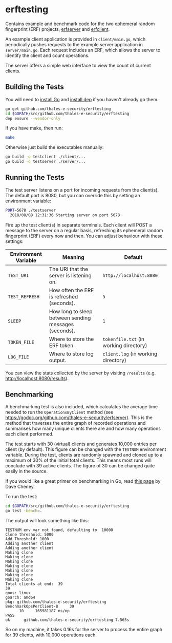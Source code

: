 # erftesting

Contains example and benchmark code for the two ephemeral random fingerprint (ERF) projects, [erfserver](https://github.com/thales-e-security/erfserver) and [erfclient](https://github.com/thales-e-security/erfclient).

An example client application is provided in `client/main.go`, which periodically pushes requests to the example server application in `server/main.go`. Each request includes an ERF, which allows the server to identify the client and count operations.

The server offers a simple web interface to view the count of current clients.

## Building the Tests

You will need to [install Go](https://golang.org/doc/install) and [install dep](https://github.com/golang/dep#installation) if you haven't already go them.


```bash
go get github.com/thales-e-security/erftesting
cd $GOPATH/src/github.com/thales-e-security/erftesting
dep ensure --vendor-only
```


If you have make, then run:

```bash
make
```
Otherwise just build the executables manually:

```bash
go build -o testclient ./client/...
go build -o testserver ./server/...
```


## Running the Tests

The test server listens on a port for incoming requests from the client(s). The default port is 8080, but you can override this by setting an environment variable:

```bash
PORT=5678 ./testserver 
  2018/08/08 12:31:36 Starting server on port 5678
```

Fire up the test client(s) in separate terminals. Each client will POST a message to the server on a regular basis, refreshing its ephemeral random fingerprint (ERF) every now and then. You can adjust behaviour with these settings:

| Environment Variable | Meaning | Default |
|----------------------|---------|---------|
| `TEST_URI`             | The URI that the server is listening on. | `http://localhost:8080` |
| `TEST_REFRESH`             | How often the ERF is refreshed (seconds). | `5` |
| `SLEEP`             | How long to sleep between sending messages (seconds). | `1` |
| `TOKEN_FILE`             | Where to store the ERF token. | `tokenfile.txt` (in working directory) |
| `LOG_FILE`             | Where to store log output. | `client.log` (in working directory) |

You can view the stats collected by the server by visiting `/results` (e.g. [http://localhost:8080/results](http://localhost:8080/results)).

## Benchmarking

A benchmarking test is also included, which calculates the average time needed to run the `OperationsByClient` method (see https://godoc.org/github.com/thales-e-security/erfserver). This is the method that traverses the entire graph of recorded operations and summarises how many unique clients there are and how many operations each client performed.

The test starts with 30 (virtual) clients and generates 10,000 entries per client (by default). This figure can be changed with the `TESTNUM` environment variable. During the test, clients are randomly spawned and cloned up to a maximum of 30% of the initial total clients. This means most runs will conclude with 39 active clients. The figure of 30 can be changed quite easily in the source.

If you would like a great primer on benchmarking in Go, read [this page](https://dave.cheney.net/2013/06/30/how-to-write-benchmarks-in-go) by Dave Cheney.

To run the test:

```bash
cd $GOPATH/src/github.com/thales-e-security/erftesting
go test -bench=.
```

The output will look something like this:

```
TESTNUM env var not found, defaulting to  10000
Clone threshold: 5000
Add Threshold: 1000
Adding another client
Adding another client
Making clone
Making clone
Making clone
Making clone
Making clone
Making clone
Making clone
Total clients at end:  39
39
goos: linux
goarch: amd64
pkg: github.com/thales-e-security/erftesting
BenchmarkOpsPerClient-8   	39
      10	 165981187 ns/op
PASS
ok  	github.com/thales-e-security/erftesting	7.565s
```

So on my machine, it takes 0.16s for the server to process the entire graph for 39 clients, with 10,000 operations each.